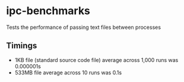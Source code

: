 # ipc-benchmarks
Tests the performance of passing text files between processes

## Timings
* 1KB file (standard source code file) average across 1,000 runs was 0.000001s
* 533MB file average across 10 runs was 0.1s
